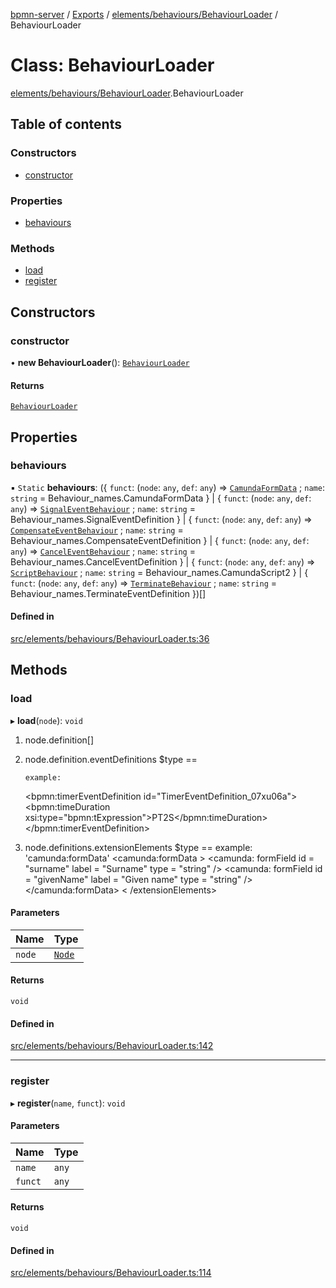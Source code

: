 [bpmn-server](../README.md) / [Exports](../modules.md) / [elements/behaviours/BehaviourLoader](../modules/elements_behaviours_BehaviourLoader.md) / BehaviourLoader

# Class: BehaviourLoader

[elements/behaviours/BehaviourLoader](../modules/elements_behaviours_BehaviourLoader.md).BehaviourLoader

## Table of contents

### Constructors

- [constructor](elements_behaviours_BehaviourLoader.BehaviourLoader.md#constructor)

### Properties

- [behaviours](elements_behaviours_BehaviourLoader.BehaviourLoader.md#behaviours)

### Methods

- [load](elements_behaviours_BehaviourLoader.BehaviourLoader.md#load)
- [register](elements_behaviours_BehaviourLoader.BehaviourLoader.md#register)

## Constructors

### constructor

• **new BehaviourLoader**(): [`BehaviourLoader`](elements_behaviours_BehaviourLoader.BehaviourLoader.md)

#### Returns

[`BehaviourLoader`](elements_behaviours_BehaviourLoader.BehaviourLoader.md)

## Properties

### behaviours

▪ `Static` **behaviours**: (\{ `funct`: (`node`: `any`, `def`: `any`) => [`CamundaFormData`](elements_behaviours_Form.CamundaFormData.md) ; `name`: `string` = Behaviour\_names.CamundaFormData } \| \{ `funct`: (`node`: `any`, `def`: `any`) => [`SignalEventBehaviour`](elements_behaviours_MessageSignal.SignalEventBehaviour.md) ; `name`: `string` = Behaviour\_names.SignalEventDefinition } \| \{ `funct`: (`node`: `any`, `def`: `any`) => [`CompensateEventBehaviour`](elements_behaviours_TransEvents.CompensateEventBehaviour.md) ; `name`: `string` = Behaviour\_names.CompensateEventDefinition } \| \{ `funct`: (`node`: `any`, `def`: `any`) => [`CancelEventBehaviour`](elements_behaviours_TransEvents.CancelEventBehaviour.md) ; `name`: `string` = Behaviour\_names.CancelEventDefinition } \| \{ `funct`: (`node`: `any`, `def`: `any`) => [`ScriptBehaviour`](elements_behaviours_Script.ScriptBehaviour.md) ; `name`: `string` = Behaviour\_names.CamundaScript2 } \| \{ `funct`: (`node`: `any`, `def`: `any`) => [`TerminateBehaviour`](elements_behaviours_Terminate.TerminateBehaviour.md) ; `name`: `string` = Behaviour\_names.TerminateEventDefinition })[]

#### Defined in

[src/elements/behaviours/BehaviourLoader.ts:36](https://github.com/linonetwo/bpmn-server/blob/02da6f2/src/elements/behaviours/BehaviourLoader.ts#L36)

## Methods

### load

▸ **load**(`node`): `void`

1.  node.definition[<name>]
 2.  node.definition.eventDefinitions
         $type == <name>
         
         example:
         
       <bpmn:timerEventDefinition id="TimerEventDefinition_07xu06a">
          <bpmn:timeDuration xsi:type="bpmn:tExpression">PT2S</bpmn:timeDuration>
       </bpmn:timerEventDefinition>
         
 3.  node.definitions.extensionElements
         $type == <name>
         example: 'camunda:formData'
           <extensionElements>
               <camunda:formData >
                   <camunda: formField id = "surname" label = "Surname" type = "string" />
                       <camunda: formField id = "givenName" label = "Given name" type = "string" />
               </camunda:formData>
          < /extensionElements>

#### Parameters

| Name | Type |
| :------ | :------ |
| `node` | [`Node`](elements_Node.Node.md) |

#### Returns

`void`

#### Defined in

[src/elements/behaviours/BehaviourLoader.ts:142](https://github.com/linonetwo/bpmn-server/blob/02da6f2/src/elements/behaviours/BehaviourLoader.ts#L142)

___

### register

▸ **register**(`name`, `funct`): `void`

#### Parameters

| Name | Type |
| :------ | :------ |
| `name` | `any` |
| `funct` | `any` |

#### Returns

`void`

#### Defined in

[src/elements/behaviours/BehaviourLoader.ts:114](https://github.com/linonetwo/bpmn-server/blob/02da6f2/src/elements/behaviours/BehaviourLoader.ts#L114)

